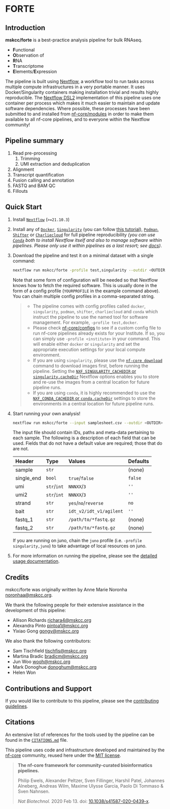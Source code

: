 # FORTE

## Introduction

**mskcc/forte** is a best-practice analysis pipeline for bulk RNAseq.

- **F**unctional
- **O**bservation of
- **R**NA
- **T**ranscriptome
- **E**lements/**E**xpression

The pipeline is built using [Nextflow](https://www.nextflow.io), a workflow tool to run tasks across multiple compute infrastructures in a very portable manner. It uses Docker/Singularity containers making installation trivial and results highly reproducible. The [Nextflow DSL2](https://www.nextflow.io/docs/latest/dsl2.html) implementation of this pipeline uses one container per process which makes it much easier to maintain and update software dependencies. Where possible, these processes have been submitted to and installed from [nf-core/modules](https://github.com/nf-core/modules) in order to make them available to all nf-core pipelines, and to everyone within the Nextflow community!

## Pipeline summary

1. Read pre-processing
   1. Trimming
   2. UMI extraction and deduplication
2. Alignment
3. Transcript quantification
4. Fusion calling and annotation
5. FASTQ and BAM QC
6. Fillouts

## Quick Start

1. Install [`Nextflow`](https://www.nextflow.io/docs/latest/getstarted.html#installation) (`>=21.10.3`)

2. Install any of [`Docker`](https://docs.docker.com/engine/installation/), [`Singularity`](https://www.sylabs.io/guides/3.0/user-guide/) (you can follow [this tutorial](https://singularity-tutorial.github.io/01-installation/)), [`Podman`](https://podman.io/), [`Shifter`](https://nersc.gitlab.io/development/shifter/how-to-use/) or [`Charliecloud`](https://hpc.github.io/charliecloud/) for full pipeline reproducibility _(you can use [`Conda`](https://conda.io/miniconda.html) both to install Nextflow itself and also to manage software within pipelines. Please only use it within pipelines as a last resort; see [docs](https://nf-co.re/usage/configuration#basic-configuration-profiles))_.

3. Download the pipeline and test it on a minimal dataset with a single command:

   ```bash
   nextflow run mskcc/forte -profile test,singularity --outdir <OUTDIR>
   ```

   Note that some form of configuration will be needed so that Nextflow knows how to fetch the required software. This is usually done in the form of a config profile (`YOURPROFILE` in the example command above). You can chain multiple config profiles in a comma-separated string.

   > - The pipeline comes with config profiles called `docker`, `singularity`, `podman`, `shifter`, `charliecloud` and `conda` which instruct the pipeline to use the named tool for software management. For example, `-profile test,docker`.
   > - Please check [nf-core/configs](https://github.com/nf-core/configs#documentation) to see if a custom config file to run nf-core pipelines already exists for your Institute. If so, you can simply use `-profile <institute>` in your command. This will enable either `docker` or `singularity` and set the appropriate execution settings for your local compute environment.
   > - If you are using `singularity`, please use the [`nf-core download`](https://nf-co.re/tools/#downloading-pipelines-for-offline-use) command to download images first, before running the pipeline. Setting the [`NXF_SINGULARITY_CACHEDIR` or `singularity.cacheDir`](https://www.nextflow.io/docs/latest/singularity.html?#singularity-docker-hub) Nextflow options enables you to store and re-use the images from a central location for future pipeline runs.
   > - If you are using `conda`, it is highly recommended to use the [`NXF_CONDA_CACHEDIR` or `conda.cacheDir`](https://www.nextflow.io/docs/latest/conda.html) settings to store the environments in a central location for future pipeline runs.

4. Start running your own analysis!

   ```bash
   nextflow run mskcc/forte --input samplesheet.csv --outdir <OUTDIR> --genome GRCh37 -profile singularity
   ```

   The input file should contain IDs, paths and meta-data pertaining to each sample. The following is a description of each field that can be used. Fields that do not have a default value are required; those that do are not.

   | Header     | Type        | Values                  | Defaults |
   | :--------- | :---------- | :---------------------- | :------- |
   | sample     | `str`       |                         | (none)   |
   | single_end | `bool`      | `true`/`false`          | `false`  |
   | umi        | `str`/`int` | `NNNXX`/`3`             | `''`     |
   | umi2       | `str`/`int` | `NNNXX`/`3`             | `''`     |
   | strand     | `str`       | `yes`/`no`/`reverse`    | `no`     |
   | bait       | `str`       | `idt_v2/idt_v1/agilent` | `''`     |
   | fastq_1    | `str`       | `/path/to/*fastq.gz`    | (none)   |
   | fastq_2    | `str`       | `/path/to/*fastq.gz`    | (none)   |

   If you are running on juno, chain the `juno` profile (i.e. `-profile singularity,juno`) to take advantage of local resources on juno.

5. For more information on running the pipeline, please see the [detailed usage documentation](docs/usage.md).

## Credits

mskcc/forte was originally written by Anne Marie Noronha <noronhaa@mskcc.org>.

We thank the following people for their extensive assistance in the development of this pipeline:

- Allison Richards <richara4@mskcc.org>
- Alexandra Pinto <pintoa1@mskcc.org>
- Yixiao Gong <gongy@mskcc.org>

We also thank the following contributors:

- Sam Tischfield <tischfis@mskcc.org>
- Martina Bradic <bradicm@mskcc.org>
- Jun Woo <wooh@mskcc.org>
- Mark Donoghue <donoghum@mskcc.org>
- Helen Won

## Contributions and Support

If you would like to contribute to this pipeline, please see the [contributing guidelines](.github/CONTRIBUTING.md).

## Citations

An extensive list of references for the tools used by the pipeline can be found in the [`CITATIONS.md`](CITATIONS.md) file.

This pipeline uses code and infrastructure developed and maintained by the [nf-core](https://nf-co.re) community, reused here under the [MIT license](https://github.com/nf-core/tools/blob/master/LICENSE).

> **The nf-core framework for community-curated bioinformatics pipelines.**
>
> Philip Ewels, Alexander Peltzer, Sven Fillinger, Harshil Patel, Johannes Alneberg, Andreas Wilm, Maxime Ulysse Garcia, Paolo Di Tommaso & Sven Nahnsen.
>
> _Nat Biotechnol._ 2020 Feb 13. doi: [10.1038/s41587-020-0439-x](https://dx.doi.org/10.1038/s41587-020-0439-x).
